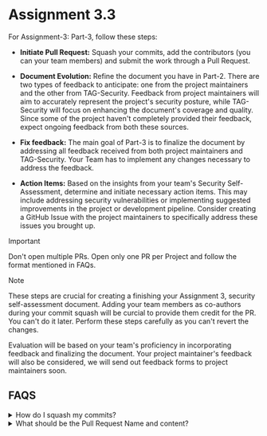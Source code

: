 # Assignment 3.3
For Assignment-3: Part-3, follow these steps:

- **Initiate Pull Request:** Squash your commits, add the contributors (you can your team members) and submit the work through a Pull Request.

- **Document Evolution:** Refine the document you have in Part-2. There are two types of feedback to anticipate: one from the project maintainers and the other from TAG-Security. Feedback from project maintainers will aim to accurately represent the project's security posture, while TAG-Security will focus on enhancing the document's coverage and quality. Since some of the project haven't completely provided their feedback, expect ongoing feedback from both these sources.

- **Fix feedback:** The main goal of Part-3 is to finalize the document by addressing all feedback received from both project maintainers and TAG-Security. Your Team has to implement any changes necessary to address the feedback.

- **Action Items:** Based on the insights from your team's Security Self-Assessment, determine and initiate necessary action items. This may include addressing security vulnerabilities or implementing suggested improvements in the project or development pipeline. Consider creating a GitHub Issue with the project maintainers to specifically address these issues you brought up.

> [!IMPORTANT]
> Don't open multiple PRs. Open only one PR per Project and follow the format mentioned in FAQs.

> [!NOTE]
> These steps are crucial for creating a finishing your Assignment 3, security self-assessment document.
> Adding your team members as co-authors during your commit squash will be curcial to provide them credit for the PR. You can't do it later.
> Perform these steps carefully as you can't revert the changes.

Evaluation will be based on your team's proficiency in incorporating feedback and finalizing the document.
Your project maintainer's feedback will also be considered, we will send out feedback forms to project maintainers soon.

## FAQS
<details>
<summary> How do I squash my commits? </summary>

- There are number of ways one can squash commit history using different tools.
  - Github desktop can also be used to do it. [Link](https://docs.github.com/en/desktop/managing-commits/squashing-commits-in-github-desktop)

- Once you squash the commit history it's gone for ever.

- You can add contributors to the squash commit while creating it

- Later submit the squashed commit for Pull Request.

</details>

<details>
<summary> What should be the Pull Request Name and content? </summary>

- Title of the Pull Request must be **"<Project_Name> Project Security Self-Assessment - Security Pals"**

- Keep the Pull Request contents simple, **"Created and added first draft for <Project_Name> Project Security Self-Assessment."**

- Additonally add a request for feedback, **"Please feel free to share your feedback on the security self-assessment."**

</details>
